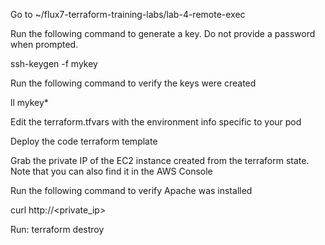 Go to ~/flux7-terraform-training-labs/lab-4-remote-exec

Run the following command to generate a key. Do not provide a password when prompted.

ssh-keygen -f mykey

Run the following command to verify the keys were created

ll mykey*

Edit the terraform.tfvars with the environment info specific to your pod

Deploy the code terraform template

Grab the private IP of the EC2 instance created from the terraform state. Note that you can also find it in the AWS Console

Run the following command to verify Apache was installed

curl http://<private_ip>


Run: terraform destroy	
